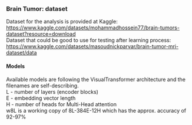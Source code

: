 ### Brain Tumor: dataset
Dataset for the analysis is provided at Kaggle: 
https://www.kaggle.com/datasets/mohammadhossein77/brain-tumors-dataset?resource=download<br>
Dataset that could be good to use for testing after learning process:
https://www.kaggle.com/datasets/masoudnickparvar/brain-tumor-mri-dataset/data


#### Models
Available models are following the VisualTransformer architecture and the filenames are self-describing.<br>
L - number of layers (encoder blocks)<br>
E - embedding vector length<br>
H - number of heads for Multi-Head attention<br>
w8L is a working copy of 8L-384E-12H which has the approx. accuracy of 92-97%

